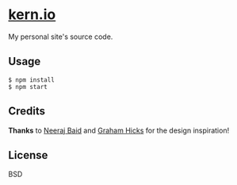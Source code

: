 # [kern.io](http://www.kern.io)

My personal site's source code.

## Usage

    $ npm install
    $ npm start

## Credits

**Thanks** to [Neeraj Baid](http://www.neeraj.io/) and [Graham Hicks](http://grahamhicks.com/) for the design inspiration!

## License

BSD
